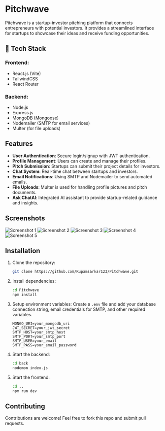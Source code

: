 # Pitchwave

Pitchwave is a startup-investor pitching platform that connects entrepreneurs with potential investors. It provides a streamlined interface for startups to showcase their ideas and receive funding opportunities.

## 🚀 Tech Stack

### Frontend:
- React.js (Vite)
- TailwindCSS
- React Router

### Backend:
- Node.js
- Express.js
- MongoDB (Mongoose)
- Nodemailer (SMTP for email services)
- Multer (for file uploads)

## Features

- **User Authentication**: Secure login/signup with JWT authentication.
- **Profile Management**: Users can create and manage their profiles.
- **Pitch Submission**: Startups can submit their project details for investors.
- **Chat System**: Real-time chat between startups and investors.
- **Email Notifications**: Using SMTP and Nodemailer to send automated emails.
- **File Uploads**: Multer is used for handling profile pictures and pitch documents.
- **Ask ChatAI**: Integrated AI assistant to provide startup-related guidance and insights.

## Screenshots

![Screenshot 1](https://github.com/user-attachments/assets/36def5f0-b008-4063-bbf0-83eb91e3eb33)
![Screenshot 2](https://github.com/user-attachments/assets/38ecb936-93f8-4deb-9a94-60e6e4bf47f9)
![Screenshot 3](https://github.com/user-attachments/assets/dd926a67-6a80-4805-8d5e-ca5079e8116c)
![Screenshot 4](https://github.com/user-attachments/assets/ce0f5d64-5048-44c0-a888-7e8b9521a267)
![Screenshot 5](https://github.com/user-attachments/assets/f8c89950-8ec1-4da5-903b-270fab9724ff)

## Installation

1. Clone the repository:
   ```sh
   git clone https://github.com/Rupamsarkar123/Pitchwave.git
   ```
2. Install dependencies:
   ```sh
   cd Pitchwave
   npm install
   ```
3. Setup environment variables:
   Create a `.env` file and add your database connection string, email credentials for SMTP, and other required variables.
   ```env
   MONGO_URI=your_mongodb_uri
   JWT_SECRET=your_jwt_secret
   SMTP_HOST=your_smtp_host
   SMTP_PORT=your_smtp_port
   SMTP_USER=your_email
   SMTP_PASS=your_email_password
   ```
4. Start the backend:
   ```sh
   cd back
   nodemon index.js
   ```
5. Start the frontend:
   ```sh
   cd ..
   npm run dev
   ```

## Contributing

Contributions are welcome! Feel free to fork this repo and submit pull requests.






